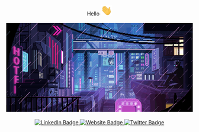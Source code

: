 <div align="center">
  Hello 
  <img src="https://raw.githubusercontent.com/dunderhay/dunderhay/master/wave.gif" width="30px" alt="Waving Gif"/>
  </br>
  </br>
  <img src="https://raw.githubusercontent.com/dunderhay/dunderhay/master/banner.gif" height="240px" alt="Banner Gif"/>
  </br>
  </br>
  <a href="https://au.linkedin.com/in/daniel-underhay">
    <img src="https://img.shields.io/badge/LinkedIn-blue?style=for-the-badge&logo=linkedin&logoColor=white" alt="LinkedIn Badge"/>
  </a>
  <a href="https://dunderhay.github.io/">
    <img src="https://img.shields.io/badge/website-blue?style=for-the-badge&logo=GoogleChrome&logoColor=white" alt="Website Badge"/>
  </a>
  <a href="https://twitter.com/dunderhay">
    <img src="https://img.shields.io/badge/Twitter-blue?style=for-the-badge&logo=twitter&logoColor=white" alt="Twitter Badge"/>
  </a>
  </br>
</div>



<div align="center">

</div>
